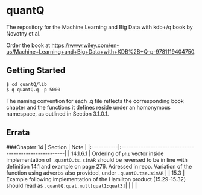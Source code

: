 # quantQ

The repository for the Machine Learning and Big Data with kdb+/q book by Novotny et al.

Order the book at https://www.wiley.com/en-us/Machine+Learning+and+Big+Data+with+KDB%2B+Q-p-9781119404750.

## Getting Started

```
$ cd quantQ/lib
$ q quantQ.q -p 5000
```

The naming convention for each .q file reflects the corresponding book chapter and the functions it defines reside under an homonymous namespace, as outlined in Section 3.1.0.1.

## Errata

###Chapter 14
| Section    | Note                                                  |
|:-----------|:------------------------------------------------------|
| 14.1.6.1   | Ordering of ```phi``` vector inside implementation of  ```.quantQ.ts.simAR``` should be reversed to be in line with definition 14.1 and example on page 276. Adressed in repo. Variation of the function using adverbs also provided, under ```.quantQ.tse.simAR``` |
| 15.3       | Example following implementation of the Hamilton product (15.29-15.32) should read as ```.quantQ.quat.mult[quat1;quat3]```|
|  | |





 
